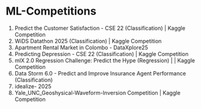 # ML-Competitions

1) Predict the Customer Satisfaction - CSE 22 (Classification) | Kaggle Competition
2) WiDS Datathon 2025 (Classification) | Kaggle Competition
3) Apartment Rental Market in Colombo - DataXplore25 
4) Predicting Depression - CSE 22 (Classification) | Kaggle Competition
5) mlX 2.0 Regression Challenge: Predict the Hype (Regression) | | Kaggle Competition
6) Data Storm 6.0 - Predict and Improve Insurance Agent Performance (Classification)
7) idealize- 2025
8) Yale_UNC_Geoshysical-Waveform-Inversion Competition | Kaggle Competition
